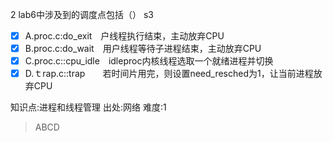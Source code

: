 2
lab6中涉及到的调度点包括（） s3
- [x] A.proc.c:do_exit　户线程执行结束，主动放弃CPU
- [x] B.proc.c:do_wait　用户线程等待子进程结束，主动放弃CPU
- [x] C.proc.c::cpu_idle　idleproc内核线程选取一个就绪进程并切换
- [x] D.ｔrap.c::trap　　若时间片用完，则设置need_resched为1，让当前进程放弃CPU

知识点:进程和线程管理
出处:网络
难度:1
> ABCD
